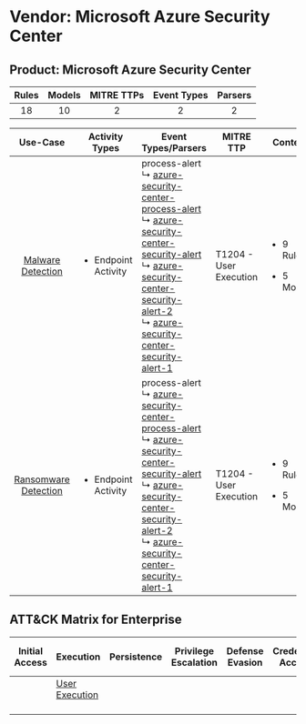 Vendor: Microsoft Azure Security Center
=======================================
Product: Microsoft Azure Security Center
----------------------------------------
| Rules | Models | MITRE TTPs | Event Types | Parsers |
|:-----:|:------:|:----------:|:-----------:|:-------:|
|  18   |   10   |     2      |      2      |    2    |

|                              Use-Case                               | Activity Types                      | Event Types/Parsers                                                                                                                                                                                                                                                                                                                                                                                                                                                                  | MITRE TTP                  | Content                                             |
|:-------------------------------------------------------------------:| ----------------------------------- | ------------------------------------------------------------------------------------------------------------------------------------------------------------------------------------------------------------------------------------------------------------------------------------------------------------------------------------------------------------------------------------------------------------------------------------------------------------------------------------ | -------------------------- | --------------------------------------------------- |
|    [Malware Detection](../UseCases/usecase_malware_detection.md)    | <ul><li>Endpoint Activity</li></ul> |  process-alert<br> ↳ [azure-security-center-process-alert](../Parsers/parserContent_azure-security-center-process-alert.md)<br> ↳ [azure-security-center-security-alert](../Parsers/parserContent_azure-security-center-security-alert.md)<br> ↳ [azure-security-center-security-alert-2](../Parsers/parserContent_azure-security-center-security-alert-2.md)<br> ↳ [azure-security-center-security-alert-1](../Parsers/parserContent_azure-security-center-security-alert-1.md)<br> | T1204 - User Execution<br> | <ul><li>9 Rules</li></ul><ul><li>5 Models</li></ul> |
| [Ransomware Detection](../UseCases/usecase_ransomware_detection.md) | <ul><li>Endpoint Activity</li></ul> |  process-alert<br> ↳ [azure-security-center-process-alert](../Parsers/parserContent_azure-security-center-process-alert.md)<br> ↳ [azure-security-center-security-alert](../Parsers/parserContent_azure-security-center-security-alert.md)<br> ↳ [azure-security-center-security-alert-2](../Parsers/parserContent_azure-security-center-security-alert-2.md)<br> ↳ [azure-security-center-security-alert-1](../Parsers/parserContent_azure-security-center-security-alert-1.md)<br> | T1204 - User Execution<br> | <ul><li>9 Rules</li></ul><ul><li>5 Models</li></ul> |

ATT&CK Matrix for Enterprise
----------------------------
| Initial Access | Execution                                                           | Persistence | Privilege Escalation | Defense Evasion | Credential Access | Discovery | Lateral Movement | Collection | Command and Control | Exfiltration | Impact |
| -------------- | ------------------------------------------------------------------- | ----------- | -------------------- | --------------- | ----------------- | --------- | ---------------- | ---------- | ------------------- | ------------ | ------ |
|                | [User Execution](https://attack.mitre.org/techniques/T1204)<br><br> |             |                      |                 |                   |           |                  |            |                     |              |        |